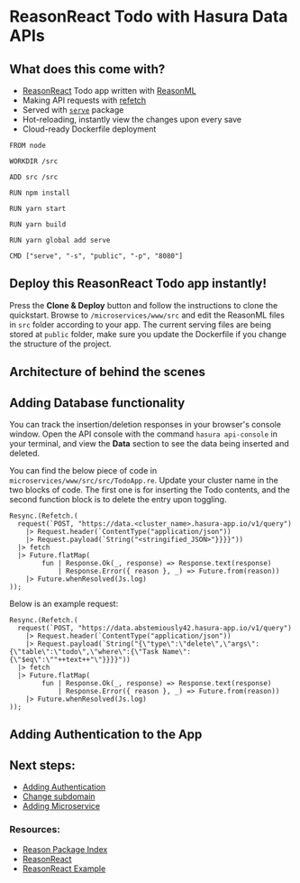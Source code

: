 # ReasonReact Todo with Hasura Data APIs

## What does this come with?

* [ReasonReact](https://reasonml.github.io/reason-react/) Todo app written with [ReasonML](http://reasonml.github.io)
* Making API requests with [refetch](https://redex.github.io/packages/unpublished/glennsl/refetch)
* Served with [`serve`](https://www.npmjs.com/package/serve) package
* Hot-reloading, instantly view the changes upon every save
* Cloud-ready Dockerfile deployment

```
FROM node

WORKDIR /src

ADD src /src

RUN npm install

RUN yarn start

RUN yarn build

RUN yarn global add serve

CMD ["serve", "-s", "public", "-p", "8080"]
``` 

## Deploy this ReasonReact Todo app instantly!

Press the **Clone & Deploy** button and follow the instructions to clone the quickstart. Browse to `/microservices/www/src` and edit the ReasonML files in `src` folder according to your app. The current serving files are being stored at `public` folder, make sure you update the Dockerfile if you change the structure of the project.

## Architecture of behind the scenes

## Adding Database functionality

You can track the insertion/deletion responses in your browser's console window. Open the API console with the command `hasura api-console` in your terminal, and view the **Data** section to see the data being inserted and deleted. 

You can find the below piece of code in `microservices/www/src/src/TodoApp.re`. Update your cluster name in the two blocks of code. The first one is for inserting the Todo contents, and the second function block is to delete the entry upon toggling.


```
Resync.(Refetch.(
  request(`POST, "https://data.<cluster_name>.hasura-app.io/v1/query")
    |> Request.header(`ContentType("application/json"))
    |> Request.payload(`String("<stringified_JSON>"}}}}"))
  |> fetch
  |> Future.flatMap(
        fun | Response.Ok(_, response) => Response.text(response)
            | Response.Error({ reason }, _) => Future.from(reason))
    |> Future.whenResolved(Js.log)
));
```

Below is an example request:

```
Resync.(Refetch.(
  request(`POST, "https://data.abstemiously42.hasura-app.io/v1/query")
    |> Request.header(`ContentType("application/json"))
    |> Request.payload(`String("{\"type\":\"delete\",\"args\":{\"table\":\"todo\",\"where\":{\"Task Name\":{\"$eq\":\""++text++"\"}}}}"))
  |> fetch
  |> Future.flatMap(
        fun | Response.Ok(_, response) => Response.text(response)
            | Response.Error({ reason }, _) => Future.from(reason))
    |> Future.whenResolved(Js.log)
));
```

## Adding Authentication to the App


## Next steps:

* [Adding Authentication](https://docs.hasura.io/0.15/manual/gateway/index.html)
* [Change subdomain](https://docs.hasura.io/0.15/manual/gateway/index.html#custom-domains)
* [Adding Microservice](https://docs.hasura.io/0.15/manual/custom-microservices/index.html)

### Resources:

* [Reason Package Index](https://redex.github.io/)
* [ReasonReact](https://reasonml.github.io/reason-react/)
* [ReasonReact Example](https://github.com/jaredly/a-reason-react-tutorial)